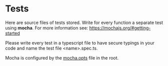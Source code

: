 # Tests

Here are source files of tests stored. Write for every function a separate test using **mocha**. For more information see: <https://mochajs.org/#getting-started>

Please write every test in a typescript file to have secure typings in your code and name the test file \<name>.spec.ts.

Mocha is configured by the [mocha.opts](./../../mocha.opts) file in the root.
